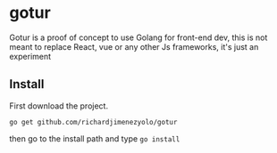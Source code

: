# gotur
Gotur is a proof of concept to use Golang for front-end dev, this is not meant to replace React, vue or any other Js frameworks, it's just an experiment

## Install

First download the project.
```
go get github.com/richardjimenezyolo/gotur
```

then go to the install path and type `go install`
